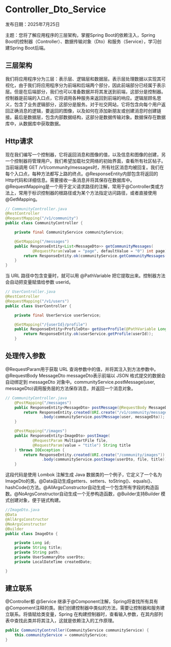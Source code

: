# Controller_Dto_Service

发布日期：2025年7月25日

主题：您将了解应用程序的三层架构，掌握Spring Boot的依赖注入，Spring Boot的控制器（Controller）、数据传输对象（Dto）和服务（Service），学习创建Spring Boot后端。

## 三层架构

我们将应用程序分为三层：表示层、逻辑层和数据层。表示层处理数据以实现其可视化，由于我们将应用程序分为前端和后端两个部分，因此前端部分已经属于表示层。但是在后端部分，我们也可以准备数据并将其发送到前端，这部分是控制器。控制器是前端的入口点，它将调用各种服务来返回到前端的响应。逻辑层顾名思义，包含了业务逻辑部分，这部分是服务。对于社交网站，它将包含向每个用户返回正确消息的逻辑，要返回的图像，以及如何在添加新朋友或创建消息时创建链接。最后是数据层，包含内部数据结构，这部分是数据传输对象。数据保存在数据库中，从数据库中获取数据。

## Http请求

现在我们编写一个控制器，它将返回消息和图像的值，以及信息和图像的创建，另一个控制器将管理用户。我们希望加载社交网络的初始界面，查看所有社区帖子。当前端调用 GET /v1/community/messages时，所有社区消息均被回复。我们在每个入口点，每种方法都写上路的终点。@ResponseEntity内部包含将返回的Http代码和详细信息。需要接收一条消息并将其保存在数据库中。@RequestMapping是一个用于定义请求路径的注解，常用于@Controller类或方法上，常用于标识控制器的根路径或为某个方法指定访问路径，或者直接使用@GetMapping。

```java
// CommunityController.java
@RestController
@RequestMapping("/v1/community")
public class CommunityController {

    private final CommunityService communityService;

    @GetMapping("/messages")
    public ResponseEntity<List<MessageDto>> getCommunityMessages(
            @RequestParam(value = "page", defaultValue = "0") int page) {
        return ResponseEntity.ok(communityService.getCommunityMessages(user, page));
    }
}
```

当 URL 路径中包含变量时，就可以用 @PathVariable 把它提取出来。控制器方法会自动把变量赋值给参数 userid。

```java
// UserController.java
@RestController
@RequestMapping("/v1/users")
public class UserController {

    private final UserService userService;

    @GetMapping("/{userId}/profile")
    public ResponseEntity<ProfileDto> getUserProfile(@PathVariable Long userId) {
        return ResponseEntity.ok(userService.getProfile(userId));
    }
```

## 处理传入参数

@RequestParam用于获取 URL 查询参数中的值，并将其注入到方法参数中。@RequestBody MessageDto messageDto表示前端以 JSON 格式提交的数据会自动绑定到 messageDto 对象中。communityService.postMessage(user, messageDto)调用服务层的方法保存消息，并返回一个消息对象。

```java
// CommunityController.java
	@PostMapping("/messages")
    public ResponseEntity<MessageDto> postMessage(@RequestBody MessageDto messageDto) {
        return ResponseEntity.created(URI.create("/v1/community/messages"))
                .body(communityService.postMessage(user, messageDto));
    }

    @PostMapping("/images")
    public ResponseEntity<ImageDto> postImage(
            @RequestParam MultipartFile file,
            @RequestParam(value = "title") String title
    ) throws IOException {
        return ResponseEntity.created(URI.create("/community/images"))
                .body(communityService.postImage(userDto, file, title));
    }
```

这段代码是使用 Lombok 注解生成 Java 数据类的一个例子，它定义了一个名为 ImageDto的类。@Data自动生成getters、setters、toString()、equals()、hashCode()方法。@AllArgsConstructor自动生成一个包含所有字段的构造函数。@NoArgsConstructor自动生成一个无参构造函数，@Builder支持Builder 模式创建对象，便于链式构建。

```java
//ImageDto.java
@Data
@AllArgsConstructor
@NoArgsConstructor
@Builder
public class ImageDto {

    private Long id;
    private String title;
    private String path;
    private UserSummaryDto userDto;
    private LocalDateTime createdDate;

}
```

## 建立联系

@Controller都 @Service 继承于@Component注解，Spring将查找所有具有@Compoment注释的类。我们创建控制器中类似的方法，需要让控制器和服务建立联系。将值赋给类变量，Spring 在构建控制器时，查看输入参数，在其内部列表中查找此类并将其注入，这就是依赖注入的工作原理。

```java
public CommunityController(CommunityService communityService) {
	this.communityService = communityService;
}
```







